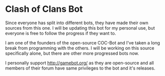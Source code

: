 # Clash of Clans Bot
Since everyone has split into different bots, they have made their own sources from this one. 
I will be updating this bot for my personal use, but everyone is free to follow the progress if they want to.

I am one of the founders of the open-source COC-Bot and I've taken a long break from programming with the others.
I will be working on this source specifically alone, but there are other more progressed bots now.

I personally support http://gamebot.org/ as they are open-source and all members of their forum have same privileges to the bot and it's releases.